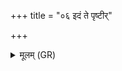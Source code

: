 +++
title = "०६ इदं ते पृष्टीर्"

+++
<details><summary>मूलम् (GR)</summary>

इदं ते पृष्टीर् भिनद्मि यातुधान स्वाहा-  
-इदं ते पर्शूर् नि तृणद्मि भूम्याम् ॥
</details>
